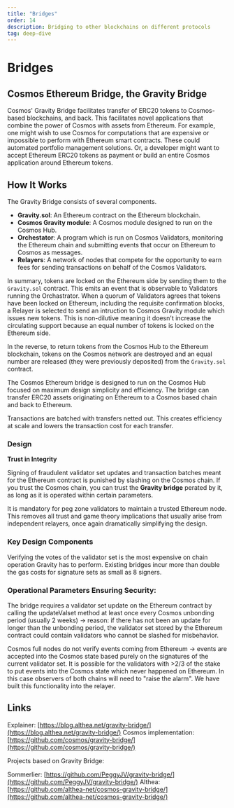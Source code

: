 ```yaml
---
title: "Bridges"
order: 14
description: Bridging to other blockchains on different protocols 
tag: deep-dive
---
```


# Bridges

## Cosmos Ethereum Bridge, the Gravity Bridge

Cosmos' Gravity Bridge facilitates transfer of ERC20 tokens to Cosmos-based blockchains, and back. This facilitates novel applications that combine the power of Cosmos with assets from Ethereum. For example, one might wish to use Cosmos for computations that are expensive or impossible to perform with Ethereum smart contracts. These could automated portfolio management solutions. Or, a developer might want to accept Ethereum ERC20 tokens as payment or build an entire Cosmos application around Ethereum tokens. 

## How It Works

The Gravity Bridge consists of several components. 

* **Gravity.sol**: An Ethereum contract on the Ethereum blockchain.
* **Cosmos Gravity module**: A Cosmos module designed to run on the Cosmos Hub.
* **Orchestator**: A program which is run on Cosmos Validators, monitoring the Ethereum chain and submitting events that occur on Ethereum to Cosmos as messages.
* **Relayers**: A network of nodes that compete for the opportunity to earn fees for sending transactions on behalf of the Cosmos Validators.

In summary, tokens are locked on the Ethereum side by sending them to the `Gravity.sol` contract. This emits an event that is observable to Validators running the Orchastrator. When a quorum of Validators agrees that tokens have been locked on Ethereum, including the requisite confirmation blocks, a Relayer is selected to send an intruction to Cosmos Gravity module which issues new tokens. This is non-dilutive meaning it doesn't increase the circulating support because an equal number of tokens is locked on the Ethereum side. 

In the reverse, to return tokens from the Cosmos Hub to the Ethereum blockchain, tokens on the Cosmos network are destroyed and an equal number are released (they were previously deposited) from the `Gravity.sol` contract.

The Cosmos Ethereum bridge is designed to run on the Cosmos Hub focused on maximum design simplicity and efficiency. The bridge
can transfer ERC20 assets originating on Ethereum to a Cosmos based chain and back to Ethereum.

Transactions are batched with transfers netted out. This creates efficiency at scale and lowers the transaction cost for each transfer.

### Design

**Trust in Integrity**

Signing of fraudulent validator set updates and transaction batches meant for the Ethereum contract is punished by slashing on the Cosmos chain. If you trust the Cosmos chain, you can trust the **Gravity bridge** perated by it, as long as it is operated within certain parameters.

It is mandatory for peg zone validators to maintain a trusted Ethereum node. This removes all trust and game theory implications that usually arise from independent relayers, once again dramatically simplifying the design.

### Key Design Components

Verifying the votes of the validator set is the most expensive on chain operation Gravity has to perform. Existing bridges incur more than double the gas costs for signature sets as small as 8 signers. 

### Operational Parameters Ensuring Security:

The bridge requires a validator set update on the Ethereum contract by calling the updateValset method at least once every Cosmos unbonding period (usually 2 weeks) → reason: if there has not been an update for longer than the unbonding period, the validator set stored by the Ethereum contract could contain validators who cannot be slashed for misbehavior.

Cosmos full nodes do not verify events coming from Ethereum →  events are accepted into the Cosmos state based purely on the signatures of the current validator set. It is possible for the validators with >2/3 of the stake to put events into the Cosmos state which never happened on Ethereum. In this case observers of both chains will need to "raise the alarm". We have built this functionality into the relayer.

## Links

Explainer: [https://blog.althea.net/gravity-bridge/](https://blog.althea.net/gravity-bridge/)
Cosmos implementation: [https://github.com/cosmos/gravity-bridge/](https://github.com/cosmos/gravity-bridge/)

Projects based on Gravity Bridge:

Sommerlier: [https://github.com/PeggyJV/gravity-bridge/](https://github.com/PeggyJV/gravity-bridge/)
Althea: [https://github.com/althea-net/cosmos-gravity-bridge/](https://github.com/althea-net/cosmos-gravity-bridge/)
